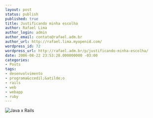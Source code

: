 ```yaml
---
layout: post
status: publish
published: true
title: Justificando minha escolha
author: Rafael Lima
author_login: admin
author_email: contato@rafael.adm.br
author_url: http://rafael.lima.myopenid.com/
wordpress_id: 72
wordpress_url: http://rafael.adm.br/p/justificando-minha-escolha/
date: 2006-08-22 23:53:28.000000000 -03:00
categories:
- Posts
tags:
- desenvolvimento
- programa&ccedil;&atilde;o
- rails
- web
- webapp
- ruby
---
```

<img id="image71" src="http://rafael.adm.br/wp-content/uploads/2006/08/stacks.jpg" alt="Java x Rails" />
